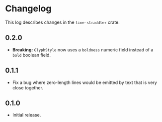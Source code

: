 # Changelog

This log describes changes in the `line-straddler` crate.

## 0.2.0

- **Breaking:** `GlyphStyle` now uses a `boldness` numeric field instead of a `bold` boolean field.

## 0.1.1

- Fix a bug where zero-length lines would be emitted by text that is very close together.

## 0.1.0

- Initial release.
